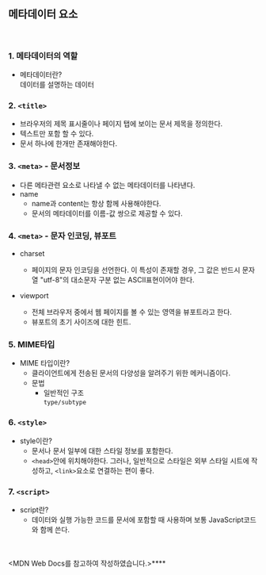 ## 메타데이터 요소

</br>

### 1. 메타데이터의 역할

- 메타데이터란?</br>
  데이터를 설명하는 데이터

### 2. ```<title>```

- 브라우저의 제목 표시줄이나 페이지 탭에 보이는 문서 제목을 정의한다.
- 텍스트만 포함 할 수 있다.
- 문서 하나에 한개만 존재해야한다.

### 3.  ```<meta>``` - 문서정보

- 다른 메타관련 요소로 나타낼 수 없는 메타데이터를 나타낸다.
- name
  - name과 content는 항상 함께 사용해야한다.
  - 문서의 메타데이터를 이름-값 쌍으로 제공할 수 있다.

### 4. ```<meta>``` - 문자 인코딩, 뷰포트

- charset
  - 페이지의 문자 인코딩을 선언한다. 이 특성이 존재할 경우, 그 값은 반드시 문자열 "utf-8"의 대소문자 구분 없는 ASCII표현이어야 한다.

- viewport
  - 전체 브라우저 중에서 웹 페이지를 볼 수 있는 영역을 뷰포트라고 한다.
  - 뷰포트의 초기 사이즈에 대한 힌트.

### 5. MIME타입

- MIME 타입이란?
  - 클라이언트에게 전송된 문서의 다양성을 알려주기 위한 메커니즘이다.
  - 문법
    - 일반적인 구조</br>
  ```type/subtype```

### 6. ```<style>```

- style이란?
  - 문서나 문서 일부에 대한 스타일 정보를 포함한다.
  - ```<head>```안에 위치해야한다. 그러나, 일반적으로 스타일은 외부 스타일 시트에 작성하고, ```<link>```요소로 연결하는 편이 좋다.

### 7. ```<script>```

- script란?
  - 데이터와 실행 가능한 코드를 문서에 포함할 때 사용하며 보통 JavaScript코드와 함께 쓴다.

</br></br>
<MDN Web Docs를 참고하여 작성하였습니다.>****